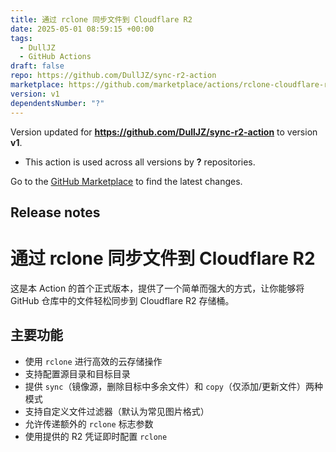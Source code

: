 ```yaml
---
title: 通过 rclone 同步文件到 Cloudflare R2
date: 2025-05-01 08:59:15 +00:00
tags:
  - DullJZ
  - GitHub Actions
draft: false
repo: https://github.com/DullJZ/sync-r2-action
marketplace: https://github.com/marketplace/actions/rclone-cloudflare-r2
version: v1
dependentsNumber: "?"
---
```



Version updated for **https://github.com/DullJZ/sync-r2-action** to version **v1**.
- This action is used across all versions by **?** repositories.

Go to the [GitHub Marketplace](https://github.com/marketplace/actions/rclone-cloudflare-r2) to find the latest changes.

## Release notes

# 通过 rclone 同步文件到 Cloudflare R2

这是本 Action 的首个正式版本，提供了一个简单而强大的方式，让你能够将 GitHub 仓库中的文件轻松同步到 Cloudflare R2 存储桶。

## 主要功能

- 使用 `rclone` 进行高效的云存储操作
- 支持配置源目录和目标目录
- 提供 `sync`（镜像源，删除目标中多余文件）和 `copy`（仅添加/更新文件）两种模式
- 支持自定义文件过滤器（默认为常见图片格式）
- 允许传递额外的 `rclone` 标志参数
- 使用提供的 R2 凭证即时配置 `rclone`

